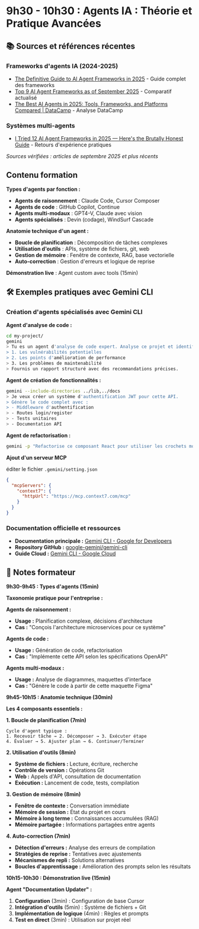 # 9h30 - 10h30 : Agents IA : Théorie et Pratique Avancées

## 📚 **Sources et références récentes**

### Frameworks d'agents IA (2024-2025)

- [The Definitive Guide to AI Agent Frameworks in 2025](https://priyanshis.medium.com/the-definitive-guide-to-ai-agent-frameworks-in-2025-choosing-the-right-tool-for-your-ai-f69e8fa644d5) - Guide complet des frameworks
- [Top 9 AI Agent Frameworks as of September 2025](https://www.shakudo.io/blog/top-9-ai-agent-frameworks) - Comparatif actualisé
- [The Best AI Agents in 2025: Tools, Frameworks, and Platforms Compared | DataCamp](https://www.datacamp.com/blog/best-ai-agents) - Analyse DataCamp

### Systèmes multi-agents

- [I Tried 12 AI Agent Frameworks in 2025 — Here&#39;s the Brutally Honest Guide](https://generativeai.pub/i-tried-12-ai-agent-frameworks-in-2025-heres-the-brutally-honest-guide-you-actually-need-d68dbf6ed2ad) - Retours d'expérience pratiques

*Sources vérifiées : articles de septembre 2025 et plus récents*

## **Contenu formation**

**Types d'agents par fonction :**

- **Agents de raisonnement** : Claude Code, Cursor Composer
- **Agents de code** : GitHub Copilot, Continue
- **Agents multi-modaux** : GPT4-V, Claude avec vision
- **Agents spécialisés** : Devin (codage), WindSurf Cascade

**Anatomie technique d'un agent :**

- **Boucle de planification** : Décomposition de tâches complexes
- **Utilisation d'outils** : APIs, système de fichiers, git, web
- **Gestion de mémoire** : Fenêtre de contexte, RAG, base vectorielle
- **Auto-correction** : Gestion d'erreurs et logique de reprise

**Démonstration live** : Agent custom avec tools (15min)

## 🛠️ **Exemples pratiques avec Gemini CLI**

### Création d'agents spécialisés avec Gemini CLI

**Agent d'analyse de code :**

```bash
cd my-project/
gemini
> Tu es un agent d'analyse de code expert. Analyse ce projet et identifie :
> 1. Les vulnérabilités potentielles
> 2. Les points d'amélioration de performance
> 3. Les problèmes de maintenabilité
> Fournis un rapport structuré avec des recommandations précises.
```

**Agent de création de fonctionnalités :**

```bash
gemini --include-directories ../lib,../docs
> Je veux créer un système d'authentification JWT pour cette API.
> Génère le code complet avec :
> - Middleware d'authentification
> - Routes login/register
> - Tests unitaires
> - Documentation API
```

**Agent de refactorisation :**

```bash
gemini -p "Refactorise ce composant React pour utiliser les crochets modernes et améliorer les performances"
```

**Ajout d'un serveur MCP**

éditer le fichier `.gemini/setting.json`

```json
{
  "mcpServers": {
    "context7": {
      "httpUrl": "https://mcp.context7.com/mcp"
    }
  }
}
```

### Documentation officielle et ressources

- **Documentation principale :** [Gemini CLI - Google for Developers](https://developers.google.com/gemini-code-assist/docs/gemini-cli)
- **Repository GitHub :** [google-gemini/gemini-cli](https://github.com/google-gemini/gemini-cli)
- **Guide Cloud :** [Gemini CLI - Google Cloud](https://cloud.google.com/gemini/docs/codeassist/gemini-cli)

## 📝 **Notes formateur**

**9h30-9h45 : Types d'agents (15min)**

**Taxonomie pratique pour l'entreprise :**

**Agents de raisonnement :**

- **Usage :** Planification complexe, décisions d'architecture
- **Cas :** "Conçois l'architecture microservices pour ce système"

**Agents de code :**

- **Usage :** Génération de code, refactorisation
- **Cas :** "Implémente cette API selon les spécifications OpenAPI"

**Agents multi-modaux :**

- **Usage :** Analyse de diagrammes, maquettes d'interface
- **Cas :** "Génère le code à partir de cette maquette Figma"

**9h45-10h15 : Anatomie technique (30min)**

**Les 4 composants essentiels :**

**1. Boucle de planification (7min)**

```
Cycle d'agent typique :
1. Recevoir tâche → 2. Décomposer → 3. Exécuter étape
4. Évaluer → 5. Ajuster plan → 6. Continuer/Terminer
```

**2. Utilisation d'outils (8min)**

- **Système de fichiers :** Lecture, écriture, recherche
- **Contrôle de version :** Opérations Git
- **Web :** Appels d'API, consultation de documentation
- **Exécution :** Lancement de code, tests, compilation

**3. Gestion de mémoire (8min)**

- **Fenêtre de contexte :** Conversation immédiate
- **Mémoire de session :** État du projet en cours
- **Mémoire à long terme :** Connaissances accumulées (RAG)
- **Mémoire partagée :** Informations partagées entre agents

**4. Auto-correction (7min)**

- **Détection d'erreurs :** Analyse des erreurs de compilation
- **Stratégies de reprise :** Tentatives avec ajustements
- **Mécanismes de repli :** Solutions alternatives
- **Boucles d'apprentissage :** Amélioration des prompts selon les résultats

**10h15-10h30 : Démonstration live (15min)**

**Agent "Documentation Updater" :**

1. **Configuration** (3min) : Configuration de base Cursor
2. **Intégration d'outils** (5min) : Système de fichiers + Git
3. **Implémentation de logique** (4min) : Règles et prompts
4. **Test en direct** (3min) : Utilisation sur projet réel
